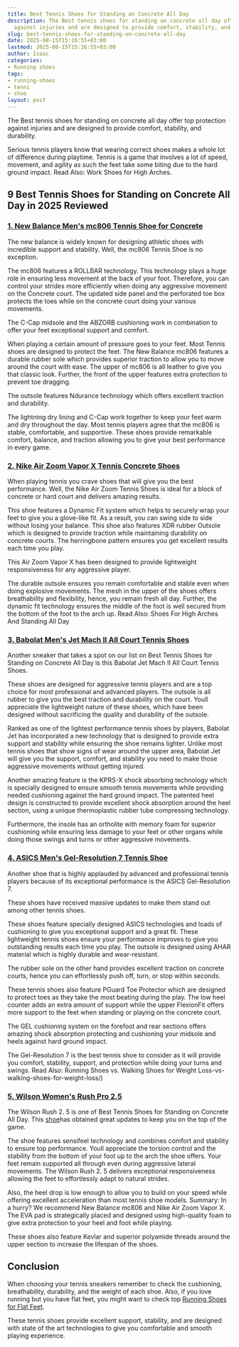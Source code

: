 ```yaml
---
title: Best Tennis Shoes for Standing on Concrete All Day
description: The Best tennis shoes for standing on concrete all day offer top protection
  against injuries and are designed to provide comfort, stability, and durability....
slug: best-tennis-shoes-for-standing-on-concrete-all-day
date: 2025-08-15T15:16:55+03:00
lastmod: 2025-08-15T15:16:55+03:00
author: Isaac
categories:
- Running shoes
tags:
- running-shoes
- tenni
- shoe
layout: post
---
```

The Best tennis shoes for standing on concrete all day offer top protection against injuries and are designed to provide comfort, stability, and durability.

Serious tennis players know that wearing correct shoes makes a whole lot of difference during playtime. Tennis is a game that involves a lot of speed, movement, and agility as such the feet take some biting due to the hard ground impact. Read Also: Work Shoes for High Arches.

##  9 Best Tennis Shoes for Standing on Concrete All Day in 2025 Reviewed

###  [1. New Balance Men's mc806 Tennis Shoe for Concrete](https://www.amazon.com/dp/B0098IISEU/?tag=p-policy-20)

The new balance is widely known for designing athletic shoes with incredible support and stability. Well, the mc806 Tennis Shoe is no exception.

The mc806 features a ROLLBAR technology. This technology plays a huge role in ensuring less movement at the back of your foot. Therefore, you can control your strides more efficiently when doing any aggressive movement on the Concrete court. The updated side panel and the perforated toe box protects the toes while on the concrete court doing your various movements.

The C-Cap midsole and the ABZORB cushioning work in combination to offer your feet exceptional support and comfort.

When playing a certain amount of pressure goes to your feet. Most Tennis shoes are designed to protect the feet. The New Balance mc806 features a durable rubber sole which provides superior traction to allow you to move around the court with ease. The upper of mc806 is all leather to give you that classic look. Further, the front of the upper features extra protection to prevent toe dragging.

The outsole features Ndurance technology which offers excellent traction and durability.

The lightning dry lining and C-Cap work together to keep your feet warm and dry throughout the day. Most tennis players agree that the mc806 is stable, comfortable, and supportive. These shoes provide remarkable comfort, balance, and traction allowing you to give your best performance in every game.

###  [2. Nike Air Zoom Vapor X Tennis Concrete Shoes](https://www.amazon.com/dp/B0761YNNQQ/?tag=p-policy-20)

When playing tennis you crave shoes that will give you the best performance. Well, the Nike Air Zoom Tennis Shoes is ideal for a block of concrete or hard court and delivers amazing results.

This shoe features a Dynamic Fit system which helps to securely wrap your feet to give you a glove-like fit. As a result, you can swing side to side without losing your balance. This shoe also features XDR rubber Outsole which is designed to provide traction while maintaining durability on concrete courts. The herringbone pattern ensures you get excellent results each time you play.

This Air Zoom Vapor X has been designed to provide lightweight responsiveness for any aggressive player.

The durable outsole ensures you remain comfortable and stable even when doing explosive movements. The mesh in the upper of the shoes offers breathability and flexibility, hence, you remain fresh all day. Further, the dynamic fit technology ensures the middle of the foot is well secured from the bottom of the foot to the arch up. Read Also: Shoes For High Arches And Standing All Day

###  [3. Babolat Men's Jet Mach II All Court Tennis Shoes](https://www.amazon.com/dp/B07871KYJ4/?tag=p-policy-20)

Another sneaker that takes a spot on our list on Best Tennis Shoes for Standing on Concrete All Day is this Babolat Jet Mach II All Court Tennis Shoes.

These shoes are designed for aggressive tennis players and are a top choice for most professional and advanced players. The outsole is all rubber to give you the best traction and durability on the court. Youll appreciate the lightweight nature of these shoes, which have been designed without sacrificing the quality and durability of the outsole.

Ranked as one of the lightest performance tennis shoes by players, Babolat Jet has incorporated a new technology that is designed to provide extra support and stability while ensuring the shoe remains lighter. Unlike most tennis shoes that show signs of wear around the upper area, Babolat Jet will give you the support, comfort, and stability you need to make those aggressive movements without getting injured.

Another amazing feature is the KPRS-X shock absorbing technology which is specially designed to ensure smooth tennis movements while providing needed cushioning against the hard ground impact. The patented heel design is constructed to provide excellent shock absorption around the heel section, using a unique thermoplastic rubber tube compressing technology.

Furthermore, the insole has an ortholite with memory foam for superior cushioning while ensuring less damage to your feet or other organs while doing those swings and turns or other aggressive movements.

###  [4. ASICS Men's Gel-Resolution 7 Tennis Shoe](https://www.amazon.com/dp/B01H32I5UY/?tag=p-policy-20)

Another shoe that is highly applauded by advanced and professional tennis players because of its exceptional performance is the ASICS Gel-Resolution 7.

These shoes have received massive updates to make them stand out among other tennis shoes.

These shoes feature specially designed ASICS technologies and loads of cushioning to give you exceptional support and a great fit. These lightweight tennis shoes ensure your performance improves to give you outstanding results each time you play. The outsole is designed using AHAR material which is highly durable and wear-resistant.

The rubber sole on the other hand provides excellent traction on concrete courts, hence you can effortlessly push off, turn, or stop within seconds.

These tennis shoes also feature PGuard Toe Protector which are designed to protect toes as they take the most beating during the play. The low heel counter adds an extra amount of support while the upper FlexionFit offers more support to the feet when standing or playing on the concrete court.

The GEL cushioning system on the forefoot and rear sections offers amazing shock absorption protecting and cushioning your midsole and heels against hard ground impact.

The Gel-Resolution 7 is the best tennis shoe to consider as it will provide you comfort, stability, support, and protection while doing your turns and swings. Read Also: Running Shoes vs. Walking Shoes for Weight Loss-vs-walking-shoes-for-weight-loss/)

###  [5. Wilson Women's Rush Pro 2.5](https://www.amazon.com/dp/B077J1KG1G/?tag=p-policy-20)

The Wilson Rush 2. 5 is one of Best Tennis Shoes for Standing on Concrete All Day. This [shoe](https://pestpolicy.com/best-running-shoes-for-extensor-tendonitis/)has obtained great updates to keep you on the top of the game.

The shoe features sensifeel technology and combines comfort and stability to ensure top performance. Youll appreciate the torsion control and the stability from the bottom of your foot up to the arch the shoe offers. Your feet remain supported all through even during aggressive lateral movements. The Wilson Rush 2. 5 delivers exceptional responsiveness allowing the feet to effortlessly adapt to natural strides.

Also, the heel drop is low enough to allow you to build on your speed while offering excellent acceleration than most tennis shoe models. Summary: In a hurry? We recommend New Balance mc806 and Nike Air Zoom Vapor X. The EVA pad is strategically placed and designed using high-quality foam to give extra protection to your heel and foot while playing.

These shoes also feature Kevlar and superior polyamide threads around the upper section to increase the lifespan of the shoes.

##  Conclusion

When choosing your tennis sneakers remember to check the cushioning, breathability, durability, and the weight of each shoe. Also, if you love running but you have flat feet, you might want to check top [Running Shoes for Flat Feet](https://pestpolicy.com/best-running-shoes-for-men-with-flat-feet/).

These tennis shoes provide excellent support, stability, and are designed with state of the art technologies to give you comfortable and smooth playing experience.
